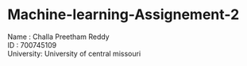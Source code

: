 # Machine-learning-Assignement-2 

Name : Challa Preetham Reddy  
ID   : 700745109  
University: University of central missouri  


